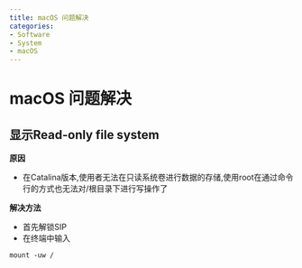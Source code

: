```yaml
---
title: macOS 问题解决
categories:
- Software
- System
- macOS
---
```

# macOS 问题解决

## 显示Read-only file system

**原因**

- 在Catalina版本,使用者无法在只读系统卷进行数据的存储,使用root在通过命令行的方式也无法对/根目录下进行写操作了

**解决方法**

- 首先解锁SIP
- 在终端中输入

```
mount -uw /
```

